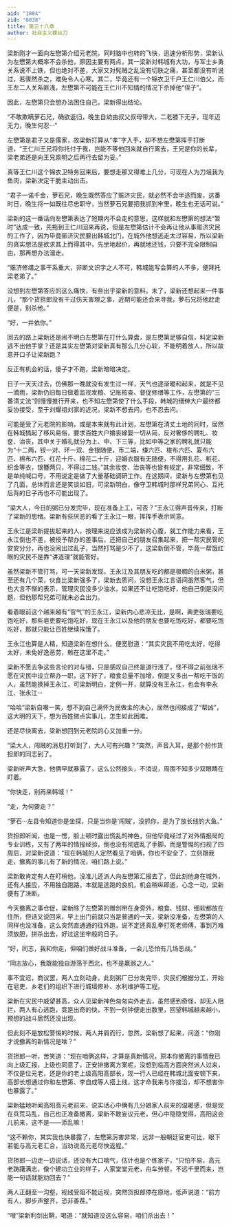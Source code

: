 ```yaml
---
aid: "1004"
zid: "0038"
title: 第三十八章
author: 社会主义螺丝刀
---
```


梁新刚才一面向左懋第介绍元老院，同时脑中也转的飞快，迅速分析形势，梁新认为左懋第大概率不会杀他，原因主要有两点，其一梁新对韩城有大功，与军士乡勇关系说不上铁，但也绝对不差，大家又对髡贼之乱没有切肤之痛，甚至都没有听说过，若骤然杀之，难免令人心寒。其二，毕竟还有一个锦衣卫千户王仁川伯父，而王左二人关系匪浅，左懋第不可能在王仁川不知情的情况下杀掉他“侄子”。

因此，左懋第只会想办法困住自己，梁新得出结论。

“不敢欺瞒萝石兄，确欲返归，晚生自幼由叔父叔母带大，二老膝下无子，现年迈无力，晚生何忍···”

左懋第是君子又是儒家，故梁新打算从“孝”字入手，却不想左懋第挥手打断道，“王仁川王兄将你托付于我，岂能不等他回来就自行离去，王兄是你的长辈，梁老弟还是向王兄禀明之后再行去留为妥。”

真等王仁川这个锦衣卫特务回来后，要想走那又得难上几分，可现在人为刀俎我为鱼肉，梁新决定干脆主动出击。

“君子一诺千金，萝石兄，晚生既然答应了赈济灾民，就必然不会半途而废，这番时日，晚生将一如既往尽忠职守，当然萝石兄要把我抓到牢里，晚生也无话可说。”

梁新的这一番话向左懋第表达了短期内不会走的意思，这样就和左懋第的想法“暂时”达成一致，先拖到王仁川回来再说，但是左懋第估计不会再让他从事赈济灾民的工作了，因为毕竟赈济灾民要出韩城北门，在城外他想逃走太过容易，所以梁新的真实想法是欲求其上而得其中，先坐地起价，再就地还钱，只要不完全限制自由，那再想办法溜走。

“赈济修缮之事干系重大，非断文识字之人不可，韩城能写会算的人不多，便拜托梁老弟了。”

没想到左懋第答应的这么痛快，有些出乎梁新的意料。末了，梁新还想起来一件事儿，“那个货担郎没有干过伤天害理之事，近期可能还会来寻我，萝石兄将他赶走便是，别杀他。”

“好，一并依你。”

回去的路上梁新还是闹不明白左懋第在打什么算盘，是左懋第足够自信，料定梁新逃不出他手掌？还是其实左懋第对梁新真有那么几分心软，不能明着放人，所以故意开口子让梁新跑？

反正有机会的话，傻子才不跑，梁新暗暗决定。

日子一天天过去，仿佛那一晚就没有发生过一样，天气也逐渐暖和起来，就是不见一滴雨，梁新仍旧每日做着监视发粮、记账核查、督促修缮等工作，左懋第的“三番清丈法”则慢慢推行开来，也不知左懋第使了什么手段，韩城的缙绅大户最终都妥协接受，至于刘耀祖刘家的近况，梁新不想去问，也不忍去问。

可能是受了元老院的影响，或是本来就有此计划，左懋第在清丈土地的同时，居然在韩城搞起了移风易俗，要求百姓大户婚丧嫁娶一切从简，反对奢侈的聘礼、妆奁、治丧，其中关于婚礼就分为上、中、下三等，比如中等之家的聘礼就只能为“十二两，钗一对、环一双、金银随便，币二端，缣六匹、梭布六匹、夏布六匹、棉布六匹、红花十斤、棉花二十斤，迎婚衣服有无随便，不得用扎花、粧花、织金等衣，银簪两只，不得过二钱。”其余妆奁、治丧等也皆有规定，非常细致，不是单纯喊口号，不用说定是做了大量基础调研工作。在这期间，梁新与左懋第也见了几面，总体而言还是笑谈如旧，可梁新明白，像守卫韩城时那样兄弟同心、互托后背的日子再也不可能出现了。

“梁大人，今日的粥已分发完毕，现在准备上工，可否？”王永江得声音传来，打断了梁新的思绪。梁新有些厌恶的看了王永江一眼，挥挥手表示同意。

王永江是梁新提拔起来的人，按理来说应该成为梁新的心腹，就工作能力来看，王永江倒也不差，被授予帮办的差事后，还把自己的朋友召集起来，把一帮灾民管的安安分分，再也没闹出过乱子，当然打骂是少不了，这梁新倒不管，毕竟一帮饿红眼的灾民不是靠“讲道理”就能管好。

虽然梁新不管打骂，可一天梁新发现，王永江及其朋友吃的都是极稠的白米粥，甚至还有几个菜，伙食比梁新强多了，梁新去质问，没想王永江言语间虽然客气，但也大言不惭的表示，管理灾民没多少油水，如果还不让吃饱吃好，他自己倒是没问题，但他那帮兄弟可就未必会出力。

看着眼前这个越来越有“官气”的王永江，梁新内心悲凉无比，是啊，典吏张瑞要吃饱吃好，那些皂吏要吃饱吃好，现在王永江以及他的朋友也要吃饱吃好，都要吃饱吃好，那就只能让百姓继续挨饿了。

王永江也算是人精，知道梁新在想什么，便宽慰道：“其实灾民不用吃太好，吃得太好，未免好逸恶劳，赖在这里不走。”

梁新不愿去争这些言论的对与错，只是感叹自己终是道行浅了，怪不得之前张瑞不愿在灾民中设立帮办一职，这下好了，粮食总量不加增，倒是又多出一帮吃干饭的人，虽然能换掉王永江，可梁新明白，定例一开，就算没有王永江，也会有李永江、张永江···

“哈哈”梁新自嘲一笑，想不到自己满怀为民做主的决心，居然也间接成了“帮凶”，这大明的天下，想为百姓做点实事儿，怎生如此困难。

还是尽快离去，梁新想回到元老院的心又加重一分。

“梁大人，闯贼的消息打听到了，大人可有兴趣？”突然，声音入耳，是那个扮作货担郎的同志到了。

梁新听声大急，他俩早就暴露了，这么公然接头，不消说，周围不知多少双眼睛在盯着。

“你快走，别再来韩城！”

“走，为何要走？”

“萝石···左县令知道你是坐探，只是当你是‘闯贼’，没抓你，是为了放长线钓大鱼。”

货担郎听闻，也是一愣，脸上顿时露出慌乱的神色，但他毕竟经过了对外情报局的专业训练，又有了两年的情报经验，倒也没有彻底乱了手脚，而是警惕的扫视了四周后，对梁新说道：“现在韩城的人定然看见了咱俩，你也不安全了，立刻跟我走，撤离的事儿有了新的情况，咱们路上说。”

梁新敢肯定有人在盯梢他，没准儿还派人向左懋第汇报去了，但此刻他身在城外，还有人接应，不用独自跑路，本就是逃跑的良机，机会稍纵即逝，心念一动，梁新便有了决断。

今天撤离之事仓促，梁新除了左懋第的赠剑带在身旁外，粮食、钱财、细软都放在住所，但话又说回来，早上出门前就只当是普通的一天，梁新没准备，左懋第的人同样也没准备，这么突然直通通的往外跑，说不定还真乱拳打死老师傅，事到万难须放胆，拼杀出去，好过这坐牢般的日子。

“好，同志，我和你走，但咱们做好战斗准备，一会儿恐怕有几场恶战。”

“同志放心，我既能独自游荡于西北，也不是羸弱之人。”

事不宜迟，商议罢，两人立刻动身，此刻粥厂已分发完毕，灾民们根据分工，开始在皂吏、乡老们的组织下进行城墙修补、水利维护等工程。

梁新在灾民中威望甚高，众人见梁新神色匆匆向外走去，虽然感到奇怪，却无人阻拦，两人有心逃跑，竟是出奇的快，不到一刻钟便走出数里，回望韩城越来越小，预想的战斗居然还没出现。

但此刻不是放松警惕的时候，两人并肩而行，忽然，梁新想了起来，问道：“你刚才说撤离的新情况是啥？”

货担郎一听，苦笑道：“现在咱俩这样，才算是真新情况，原本你撤离的事情我已向上级汇报，上级也同意了，正安排撤离方案呢，没想到临高方面突然派人过来，不仅是位元老，还是你的老上级高阳高部长，现一行人已经在韩城北面安顿下来，高部长想通过你和左懋第、李自成等人搭上线，这才命我来与你接洽，却不想害你也暴露了。”

梁新猛地听闻高阳高元老前来，说实话心中确有几分娘家人前来的温暖感，但是现在兵荒马乱，自己也正准备撤离，梁新不敢妄议元老，但心中隐隐觉得，高阳这会儿前来，这不是——添乱嘛！

“这不赖你，其实我也快暴露了，左懋第厉害非常，远非一般朝廷官吏可比，眼下若能与高元老汇合，当劝说高元老尽快返程。”

货担郎一边走一边说话，还没有大口喘气，估计也是个练家子，“只怕不易，高元老踌躇满志，像个建功立业的样子，人家堂堂元老，舟车劳顿，不远千里而来，岂能一句话就能劝回去？”

两人正翻至一沟壑，视线受阻不能远视，突然货担郎停在原地，低声说道：“前方有人，脚步声整齐，恐非善茬。”

“噌”梁新利剑出鞘，喝道：“就知道没这么容易，咱们杀出去！”
